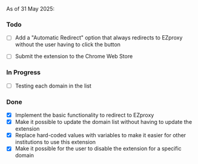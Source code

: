 As of 31 May 2025:

### Todo
- [ ] Add a "Automatic Redirect" option that always redirects to EZproxy without the user having to click the button
- [ ] Submit the extension to the Chrome Web Store 


### In Progress
 - [ ] Testing each domain in the list


### Done
- [x] Implement the basic functionality to redirect to EZproxy
- [x] Make it possible to update the domain list without having to update the extension
- [x] Replace hard-coded values with variables to make it easier for other institutions to use this extension
- [x] Make it possible for the user to disable the extension for a specific domain

